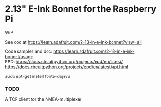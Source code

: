 # 2.13" E-Ink Bonnet for the Raspberry Pi
WiP

See doc at <https://learn.adafruit.com/2-13-in-e-ink-bonnet?view=all>

Code samples and doc: <https://learn.adafruit.com/2-13-in-e-ink-bonnet/usage>  
EPD: <https://docs.circuitpython.org/projects/epd/en/latest/>
     <https://docs.circuitpython.org/projects/epd/en/latest/api.html>


sudo apt-get install fonts-dejavu

### TODO
A TCP client for the NMEA-multiplexer
